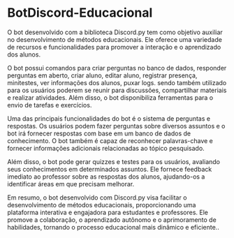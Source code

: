 # BotDiscord-Educacional
O bot desenvolvido com a biblioteca Discord.py tem como objetivo auxiliar no desenvolvimento de métodos educacionais. Ele oferece uma variedade de recursos e funcionalidades para promover a interação e o aprendizado dos alunos.

O bot possui comandos para criar perguntas no banco de dados, responder perguntas em aberto, criar aluno, editar aluno, registrar presença, minitestes, ver informações dos alunos, puxar logs. sendo também utilizado para os usuários poderem se reunir para discussões, compartilhar materiais e realizar atividades. Além disso, o bot disponibiliza ferramentas para o envio de tarefas e exercícios.

Uma das principais funcionalidades do bot é o sistema de perguntas e respostas. Os usuários podem fazer perguntas sobre diversos assuntos e o bot irá fornecer respostas com base em um banco de dados de conhecimento. O bot também é capaz de reconhecer palavras-chave e fornecer informações adicionais relacionadas ao tópico pesquisado.

Além disso, o bot pode gerar quizzes e testes para os usuários, avaliando seus conhecimentos em determinados assuntos. Ele fornece feedback imediato ao professor sobre as respostas dos alunos, ajudando-os a identificar áreas em que precisam melhorar.

Em resumo, o bot desenvolvido com Discord.py visa facilitar o desenvolvimento de métodos educacionais, proporcionando uma plataforma interativa e engajadora para estudantes e professores. Ele promove a colaboração, o aprendizado autônomo e o aprimoramento de habilidades, tornando o processo educacional mais dinâmico e eficiente..
